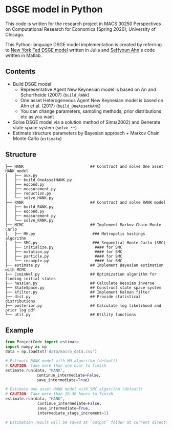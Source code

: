 # DSGE model in Python

This code is written for the research project in MACS 30250 Perspectives on Computational Research for Economics (Spring 2020), University of Chicago.

This Python-language DSGE model implementation is created by referring to [New York Fed DSGE model](https://github.com/FRBNY-DSGE/DSGE.jl) written in Julia and [SeHyoun Ahn](https://sehyoun.com/EXAMPLE_one_asset_HANK_web.html)'s code written in Matlab.

## Contents
- Build DSGE model
  - Representative Agent New Keynesian model is based on An and Schorfheide (2007) (`build_RANK`)
  - One asset Heterogeneous Agent New Keynesian model is based on Ahn et al. (2017) (`build_OneAssetHANK`)
  - You can change parameters, sampling methods, prior distributions etc as you want
- Solve DSGE model via a solution method of Sims(2002) and Generate state space system (`solve_**`)
- Estimate structure parameters by Bayesian approach + Markov Chain Monte Carlo (`estimate`)

## Structure
```
├── HANK                             ## Construct and solve One asset HANK model
│   ├── aux.py
│   ├── build_OneAssetHANK.py
│   ├── eqcond.py
│   ├── measurement.py
│   ├── reduction.py
│   └── solve_HANK.py
├── RANK                             ## Construct and solve RANK model
│   ├── build_RANK.py
│   ├── eqcond.py
│   ├── measurement.py
│   └── solve_RANK.py
├── MCMC                             ## Implement Markov Chain Monte Carlo
│   ├── MH.py                         ### Metropolis hastings algorithm
│   ├── SMC.py                        ### Sequential Monte Carlo (SMC)
│   ├── initialize.py                  #### for SMC
│   ├── mutation.py                    #### for SMC
│   ├── particle.py                    #### for SMC
│   └── resample.py                    #### for SMC
├── estimate.py                      ## Implement Bayesian estimation with MCMC
├── CsminWel.py                      ## Optimization algorithm for finding initial states
├── hessian.py                       ## Calculate Hessian inverse
├── StateSpace.py                    ## Construct state space system
├── kfilter.py                       ## Implement Kalman filter
├── dist.py                          ## Provide statistical distributions
├── posterior.py                     ## Calculate log likelihood and prior log pdf
└── util.py                          ## Utility functions

```

## Example
```Python
from ProjectCode import estimate
import numpy as np
data = np.loadtxt('data/macro_data.csv')

# Estimate RANK model with MH algorithm (default)
# CAUTION: Take more than one hour to finish
estimate.run(data, "RANK",
            　continue_intermediate=False,
            　save_intermediate=True)

# Estimate one asset HANK model with SMC algorithm (default)
# CAUTION: Take more than 20-30 hours to finish
estimate.run(data, "HANK",
              continue_intermediate=False,
              save_intermediate=True,
              intermediate_stage_increment=1)

# Estimation result will be saved at `output` folder at current directory
```
